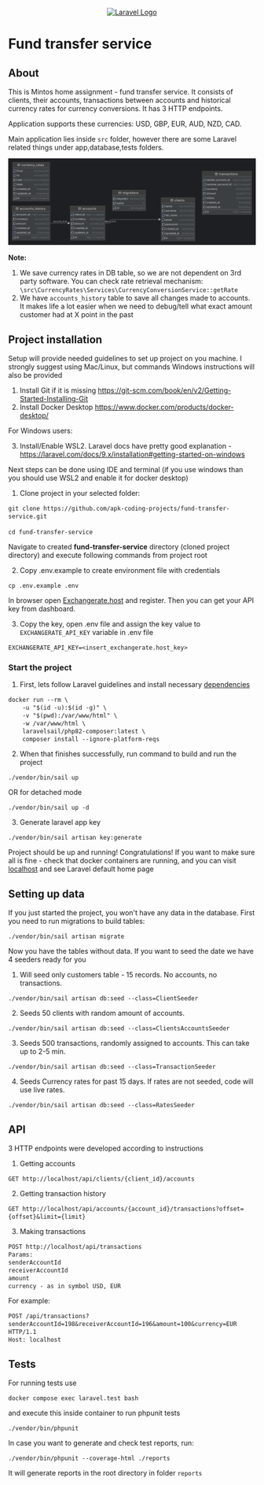 <p align="center"><a href="https://laravel.com" target="_blank"><img src="https://raw.githubusercontent.com/laravel/art/master/logo-lockup/5%20SVG/2%20CMYK/1%20Full%20Color/laravel-logolockup-cmyk-red.svg" width="400" alt="Laravel Logo"></a></p>

# Fund transfer service

## About

This is Mintos home assignment - fund transfer service. It consists of clients, their accounts, transactions between
accounts and historical currency rates for currency conversions. It has 3 HTTP endpoints.

Application supports these currencies: USD, GBP, EUR,
AUD, NZD, CAD.

Main application lies inside `src` folder, however there are some Laravel related things under
app,database,tests folders.

![Database Schema](storage/documentation/database_schema.png)

**Note:**

1. We save currency rates in DB table, so we are not dependent on 3rd party software. You can check rate retrieval
   mechanism: ``\src\CurrencyRates\Services\CurrencyConversionService::getRate``
2. We have ``accounts_history`` table to save all changes made to accounts. It makes life a lot easier when we need to
   debug/tell what exact amount customer had at X point in the past

## Project installation

Setup will provide needed guidelines to set up project on you machine. I strongly suggest using Mac/Linux, but commands
Windows instructions will also be provided

1. Install Git if it is missing https://git-scm.com/book/en/v2/Getting-Started-Installing-Git
2. Install Docker Desktop https://www.docker.com/products/docker-desktop/

For Windows users:

3. Install/Enable WSL2. Laravel docs have pretty good
   explanation -  https://laravel.com/docs/9.x/installation#getting-started-on-windows

Next steps can be done using IDE and terminal (if you use windows than you should use WSL2 and enable it for docker
desktop)

1. Clone project in your selected folder:

```
git clone https://github.com/apk-coding-projects/fund-transfer-service.git

cd fund-transfer-service
```

Navigate to created **fund-transfer-service** directory (cloned project directory) and execute following commands from
project root

2. Copy .env.example to create environment file with credentials

```
cp .env.example .env
```

In browser open [Exchangerate.host](https://exchangerate.host/) and register. Then you can get your API key from dashboard.

3. Copy the key, open .env file and assign the key value to `EXCHANGERATE_API_KEY` variable in .env file

```
EXCHANGERATE_API_KEY=<insert_exchangerate.host_key>
```

### Start the project

1. First, lets follow Laravel guidelines and install
   necessary [dependencies](https://laravel.com/docs/9.x/sail#installing-composer-dependencies-for-existing-projects)

```
docker run --rm \
    -u "$(id -u):$(id -g)" \
    -v "$(pwd):/var/www/html" \
    -w /var/www/html \
    laravelsail/php82-composer:latest \
    composer install --ignore-platform-reqs
```

2. When that finishes successfully, run command to build and run the project

```
./vendor/bin/sail up
```

OR for detached mode

```
./vendor/bin/sail up -d
```

3. Generate laravel app key

```
./vendor/bin/sail artisan key:generate
```

Project should be up and running! Congratulations!
If you want to make sure all is fine - check that docker containers are running, and you can visit
[localhost](http://localhost:80/) and see Laravel default home page

## Setting up data

If you just started the project, you won't have any data in the database. First you need to run migrations to build
tables:

```
./vendor/bin/sail artisan migrate
```

Now you have the tables without data. If you want to seed the date we have 4 seeders ready for you

1. Will seed only customers table - 15 records. No accounts, no transactions.

```
./vendor/bin/sail artisan db:seed --class=ClientSeeder
```

2. Seeds 50 clients with random amount of accounts.

```
./vendor/bin/sail artisan db:seed --class=ClientsAccountsSeeder
```

3. Seeds 500 transactions, randomly assigned to accounts. This can take up to 2-5 min.

```
./vendor/bin/sail artisan db:seed --class=TransactionSeeder
```

4. Seeds Currency rates for past 15 days. If rates are not seeded, code will use live rates.

```
./vendor/bin/sail artisan db:seed --class=RatesSeeder
```

## API

3 HTTP endpoints were developed according to instructions

1. Getting accounts

```
GET http://localhost/api/clients/{client_id}/accounts
```

2. Getting transaction history

```
GET http://localhost/api/accounts/{account_id}/transactions?offset={offset}&limit={limit}
```

3. Making transactions

```
POST http://localhost/api/transactions
Params: 
senderAccountId
receiverAccountId
amount
currency - as in symbol USD, EUR
```

For example:

```
POST /api/transactions?senderAccountId=198&receiverAccountId=196&amount=100&currency=EUR HTTP/1.1
Host: localhost
```

## Tests

For running tests use

```
docker compose exec laravel.test bash
```

and execute this inside container to run phpunit tests

```
./vendor/bin/phpunit
```

In case you want to generate and check test reports, run:

```
./vendor/bin/phpunit --coverage-html ./reports
```

It will generate reports in the root directory in folder `reports`
